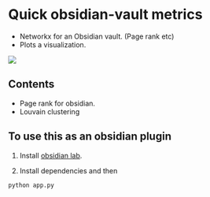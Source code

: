 # Quick obsidian-vault metrics

* Networkx for an Obsidian vault. (Page rank etc)
* Plots a visualization.

![](https://i.imgur.com/rEeAWlG.png)

## Contents

* Page rank for obsidian.
* Louvain clustering


## To use this as an obsidian plugin

1. Install [obsidian lab](https://github.com/cristianvasquez/obsidian-lab).

2. Install dependencies and then
 
```
python app.py
```
